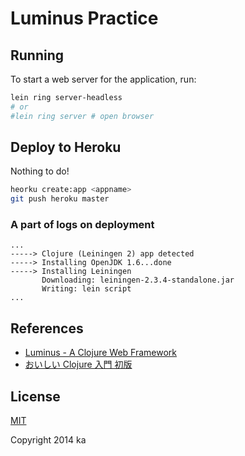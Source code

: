 # Luminus Practice

## Running

To start a web server for the application, run:

```sh
lein ring server-headless
# or
#lein ring server # open browser
```

## Deploy to Heroku

Nothing to do!

```sh
heorku create:app <appname>
git push heroku master
```

### A part of logs on deployment

```
...
-----> Clojure (Leiningen 2) app detected
-----> Installing OpenJDK 1.6...done
-----> Installing Leiningen
       Downloading: leiningen-2.3.4-standalone.jar
       Writing: lein script
...
```

## References

* [Luminus - A Clojure Web Framework](http://www.luminusweb.net)
* [おいしい Clojure 入門 初版](http://gihyo.jp/book/2013/978-4-7741-5991-1)

## License

[MIT](http://opensource.org/licenses/MIT)

Copyright 2014 ka
